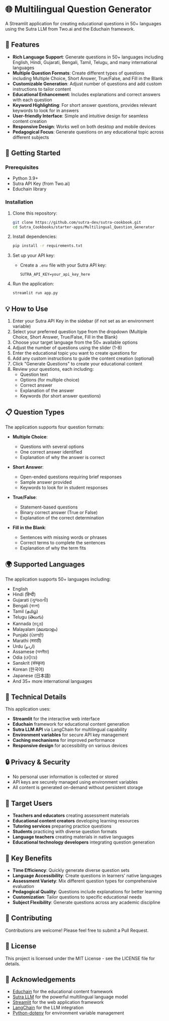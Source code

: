 # 🌐 Multilingual Question Generator

A Streamlit application for creating educational questions in 50+ languages using the Sutra LLM from Two.ai and the Educhain framework.

## 🌟 Features

- **Rich Language Support**: Generate questions in 50+ languages including English, Hindi, Gujarati,  Bengali, Tamil, Telugu, and many international languages
- **Multiple Question Formats**: Create different types of questions including Multiple Choice, Short Answer, True/False, and Fill in the Blank
- **Customizable Generation**: Adjust number of questions and add custom instructions to tailor content
- **Educational Enhancement**: Includes explanations and correct answers with each question
- **Keyword Highlighting**: For short answer questions, provides relevant keywords to look for in answers
- **User-friendly Interface**: Simple and intuitive design for seamless content creation
- **Responsive Design**: Works well on both desktop and mobile devices
- **Pedagogical Focus**: Generate questions on any educational topic across different subjects

## 🚀 Getting Started

### Prerequisites

- Python 3.9+
- Sutra API Key (from Two.ai)
- Educhain library

### Installation

1. Clone this repository:
   ```bash
   git clone https://github.com/sutra-dev/sutra-cookbook.git
   cd Sutra_Cookbooks/starter-apps/Multilingual_Question_Generator
   ```

2. Install dependencies:
   ```bash
   pip install -r requirements.txt
   ```

3. Set up your API key:
   - Create a `.env` file with your Sutra API key:
     ```
     SUTRA_API_KEY=your_api_key_here
     ```

4. Run the application:
   ```bash
   streamlit run app.py
   ```

## 💡 How to Use

1. Enter your Sutra API Key in the sidebar (if not set as an environment variable)
2. Select your preferred question type from the dropdown (Multiple Choice, Short Answer, True/False, Fill in the Blank)
3. Choose your target language from the 50+ available options
4. Adjust the number of questions using the slider (1-8)
5. Enter the educational topic you want to create questions for
6. Add any custom instructions to guide the content creation (optional)
7. Click "Generate Questions" to create your educational content
8. Review your questions, each including:
   - Question text
   - Options (for multiple choice)
   - Correct answer
   - Explanation of the answer
   - Keywords (for short answer questions)

## 📋 Question Types

The application supports four question formats:

- **Multiple Choice**:
  - Questions with several options
  - One correct answer identified
  - Explanation of why the answer is correct

- **Short Answer**:
  - Open-ended questions requiring brief responses
  - Sample answer provided
  - Keywords to look for in student responses

- **True/False**:
  - Statement-based questions
  - Binary correct answer (True or False)
  - Explanation of the correct determination

- **Fill in the Blank**:
  - Sentences with missing words or phrases
  - Correct terms to complete the sentences
  - Explanation of why the term fits

## 🌍 Supported Languages

The application supports 50+ languages including:
- English
- Hindi (हिन्दी)
- Gujarati (ગુજરાતી)
- Bengali (বাংলা)
- Tamil (தமிழ்)
- Telugu (తెలుగు)
- Kannada (ಕನ್ನಡ)
- Malayalam (മലയാളം)
- Punjabi (ਪੰਜਾਬੀ)
- Marathi (मराठी)
- Urdu (اردو)
- Assamese (অসমীয়া)
- Odia (ଓଡ଼ିଆ)
- Sanskrit (संस्कृत)
- Korean (한국어)
- Japanese (日本語)
- And 35+ more international languages

## 🎨 Technical Details

This application uses:
- **Streamlit** for the interactive web interface
- **Educhain** framework for educational content generation
- **Sutra LLM API** via LangChain for multilingual capability
- **Environment variables** for secure API key management
- **Caching mechanisms** for improved performance
- **Responsive design** for accessibility on various devices

## 🔒 Privacy & Security

- No personal user information is collected or stored
- API keys are securely managed using environment variables
- All content is generated on-demand without persistent storage

## 🎯 Target Users

- **Teachers and educators** creating assessment materials
- **Educational content creators** developing learning resources
- **Tutoring services** preparing practice questions
- **Students** practicing with diverse question formats
- **Language teachers** creating materials in native languages
- **Educational technology developers** integrating question generation

## 🌱 Key Benefits

- **Time Efficiency**: Quickly generate diverse question sets
- **Language Accessibility**: Create questions in learners' native languages
- **Assessment Variety**: Mix different question types for comprehensive evaluation
- **Pedagogical Quality**: Questions include explanations for better learning
- **Customization**: Tailor questions to specific educational needs
- **Subject Flexibility**: Generate questions across any academic discipline

## 🤝 Contributing

Contributions are welcome! Please feel free to submit a Pull Request.

## 📄 License

This project is licensed under the MIT License - see the LICENSE file for details.

## 🙏 Acknowledgements

- [Educhain](https://github.com/satvik314/educhain) for the educational content framework
- [Sutra LLM](https://www.two.ai/sutra) for the powerful multilingual language model
- [Streamlit](https://streamlit.io) for the web application framework
- [LangChain](https://www.langchain.com) for the LLM integration
- [Python-dotenv](https://github.com/theskumar/python-dotenv) for environment variable management
